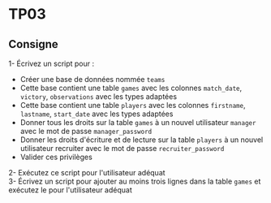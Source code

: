# TP03

## Consigne

1- Écrivez un script pour :

- Créer une base de données nommée `teams`
- Cette base contient une table `games` avec les colonnes `match_date`, `victory`, `observations` avec les types adaptées
- Cette base contient une table `players` avec les colonnes `firstname`, `lastname`, `start_date` avec les types adaptées
- Donner tous les droits sur la table `games` à un nouvel utilisateur `manager` avec le mot de passe `manager_password`
- Donner les droits d'écriture et de lecture sur la table `players` à un nouvel utilisateur recruiter avec le mot de passe `recruiter_password`
- Valider ces privilèges

2- Exécutez ce script pour l'utilisateur adéquat  
3- Écrivez un script pour ajouter au moins trois lignes dans la table `games` et exécutez le pour l'utilisateur adéquat

